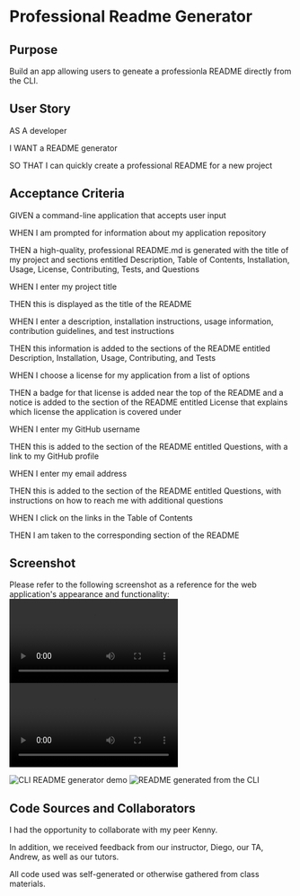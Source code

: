 # Professional Readme Generator

## Purpose
Build an app allowing users to geneate a professionla README directly from the CLI.

## User Story

AS A developer

I WANT a README generator

SO THAT I can quickly create a professional README for a new project

## Acceptance Criteria

GIVEN a command-line application that accepts user input

WHEN I am prompted for information about my application repository

THEN a high-quality, professional README.md is generated with the title of my project and sections entitled Description, Table of Contents, Installation, Usage, License, Contributing, 
Tests, and Questions

WHEN I enter my project title

THEN this is displayed as the title of the README

WHEN I enter a description, installation instructions, usage information, contribution guidelines, and test instructions

THEN this information is added to the sections of the README entitled Description, Installation, Usage, Contributing, and Tests

WHEN I choose a license for my application from a list of options

THEN a badge for that license is added near the top of the README and a notice is added to the section of the README entitled License that explains which license the application is 
covered under

WHEN I enter my GitHub username

THEN this is added to the section of the README entitled Questions, with a link to my GitHub profile

WHEN I enter my email address

THEN this is added to the section of the README entitled Questions, with instructions on how to reach me with additional questions

WHEN I click on the links in the Table of Contents

THEN I am taken to the corresponding section of the README

## Screenshot
Please refer to the following screenshot as a reference for the web application's appearance and functionality:
![CLI README generator demo](./assets/Professional%20README%20Generator%20Demo.webm)
![README generated from the CLI](./assets/Professional%20README%20Generator%20Demo2.webm)

![CLI README generator demo](https://www.youtube.com/watch?v=7TFQRovrBco)
![README generated from the CLI](https://www.youtube.com/watch?v=q_lcv-FF7SE)

## Code Sources and Collaborators
I had the opportunity to collaborate with my peer Kenny.

In addition, we received feedback from our instructor, Diego, our TA, Andrew, as well as our tutors.

All code used was self-generated or otherwise gathered from class materials.